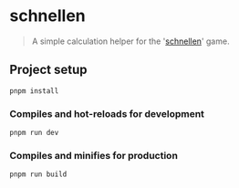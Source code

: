 # schnellen

> A simple calculation helper for the '[schnellen](https://de.wikipedia.org/wiki/Schnellen_(Kartenspiel))' game.

## Project setup

```
pnpm install
```

### Compiles and hot-reloads for development

```
pnpm run dev
```

### Compiles and minifies for production

```
pnpm run build
```
